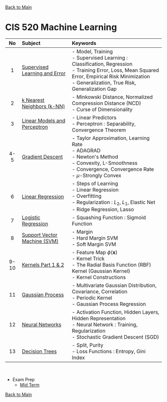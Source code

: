 [Back to Main](../../README.md)

# CIS 520 Machine Learning

|No|Subject|Keywords|
|:-:|:-|:-|
| 1|[Supervised Learning and Error](notes/01.md)|- Model, Training <br> - Supervised Learning : Classification, Regression <br> - Training Error, Loss, Mean Squared Error, Empirical Risk Minimization <br> - Generalization, True Risk, Generalization Gap|
| 2|[k Nearest Neighbors (k-NN)](notes/02.md)|- Minkowski Distance, Normalized Compression Distance (NCD) <br> - Curse of Dimensionality|
| 3|[Linear Models and Perceptron](notes/03.md)|- Linear Predictors <br> - Perceptron : Separability, Convergence Theorem|
| 4-5|[Gradient Descent](notes/04.md)|- Taylor Approximation, Learning Rate <br> - ADAGRAD <br> - Newton's Method <br> - Convexity, L-Smoothness <br> - Convergence, Convergence Rate <br> - $`\mu`$-Strongly Convex|
| 6|[Linear Regression](notes/06.md)|- Steps of Learning <br> - Linear Regression <br> - Overfitting <br> - Regularization : $`L_2`$, $`L_1`$, Elastic Net <br> - Ridge Regression, Lasso|
| 7|[Logistic Regression](notes/07.md)|- Squashing Function : Sigmoid Function|
| 8|[Support Vector Machine (SVM)](notes/08.md)|- Margin <br> - Hard Margin SVM <br> - Soft Margin SVM|
|9-10|[Kernels Part 1 & 2](notes/09.md)|- Feature Map $`\phi(\mathbf{x})`$ <br> - Kernel Trick <br> - The Radial Basis Function (RBF) Kernel (Gaussian Kernel) <br> - Kernel Constructions|
|11|[Gaussian Process](notes/11.md)|- Multivariate Gaussian Distribution, Covariance, Correlation <br> - Periodic Kernel <br> - Gaussian Process Regression|
|12|[Neural Networks](notes/12.md)|- Activation Function, Hidden Layers, Hidden Representation <br> - Neural Network : Training, Regularization <br> - Stochastic Gradient Descent (SGD)|
|13|[Decision Trees](notes/13.md)|- Split, Purity <br> - Loss Functions : Entropy, Gini Index|




<br>

- Exam Prep
  - [Mid Term](exam_prep/mid_term.md)



[Back to Main](../../README.md)